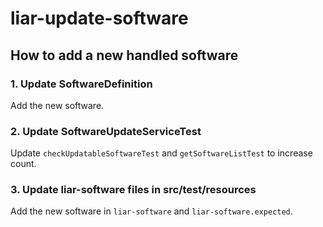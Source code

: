 # liar-update-software

## How to add a new handled software

### 1. Update SoftwareDefinition

Add the new software.

### 2. Update SoftwareUpdateServiceTest

Update `checkUpdatableSoftwareTest` and `getSoftwareListTest` to increase count.

### 3. Update liar-software files in src/test/resources

Add the new software in `liar-software` and `liar-software.expected`.
